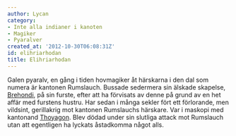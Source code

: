 ```yaml
---
author: Lycan
category:
- Inte alla indianer i kanoten
- Magiker
- Pyaralver
created_at: '2012-10-30T06:08:31Z'
id: elihriarhodan
title: Elihriarhodan
---
```

Galen pyaralv, en gång i tiden hovmagiker åt härskarna i den dal som numera är kantonen Rumslauch. Bussade sedermera sin älskade skapelse, [Brehondi], på sin furste, efter att ha förvisats av denne på grund av en het affär med furstens hustru. Har sedan i många sekler fört ett förlorande, men vildsint, gerillakrig mot kantonen Rumslauchs härskare. Var i maskopi med kantonand [Thoyagon]. Blev dödad under sin slutliga attack mot Rumslauch utan att egentligen ha lyckats åstadkomma något alls.

  [Brehondi]: Brehondi
  [Thoyagon]: Thoyagon